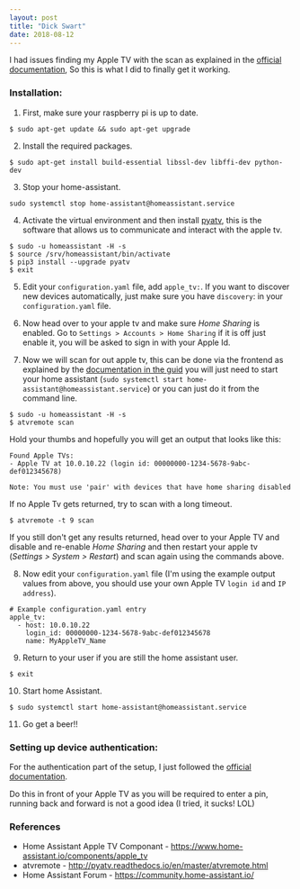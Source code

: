 ```yaml
---
layout: post
title: "Dick Swart"
date: 2018-08-12
---
```


I had issues finding my Apple TV with the scan as explained in the [official documentation](https://home-assistant.io/components/apple_tv/), So this is what I did to finally get it working.

### Installation:

1. First, make sure your raspberry pi is up to date.
```
$ sudo apt-get update && sudo apt-get upgrade
```

2. Install the required packages.
```
$ sudo apt-get install build-essential libssl-dev libffi-dev python-dev
```

3. Stop your home-assistant.
```
sudo systemctl stop home-assistant@homeassistant.service
```

4. Activate the virtual environment and then install [pyatv](http://pyatv.readthedocs.io/en/master/atvremote.html), this is the software that allows us to communicate and interact with the apple tv.
```
$ sudo -u homeassistant -H -s
$ source /srv/homeassistant/bin/activate
$ pip3 install --upgrade pyatv
$ exit
```

5. Edit your `configuration.yaml` file, add `apple_tv:`.
If you want to discover new devices automatically, just make sure you have `discovery`: in your `configuration.yaml` file.

6. Now head over to your apple tv and make sure _Home Sharing_ is enabled. Go to `Settings > Accounts > Home Sharing` if it is off just enable it, you will be asked to sign in with your Apple Id.

7. Now we will scan for out apple tv, this can be done via the frontend as explained by the [documentation in the guid](https://www.home-assistant.io/components/apple_tv/#guides) you will just need to start your home assistant (`sudo systemctl start home-assistant@homeassistant.service`) or you can just do it from the command line.
```
$ sudo -u homeassistant -H -s
$ atvremote scan
```
Hold your thumbs and hopefully you will get an output that looks like this:
```
Found Apple TVs:
- Apple TV at 10.0.10.22 (login id: 00000000-1234-5678-9abc-def012345678)

Note: You must use 'pair' with devices that have home sharing disabled
```
If no Apple Tv gets returned, try to scan with a long timeout.
```
$ atvremote -t 9 scan
```
If you still don't get any results returned, head over to your Apple TV and disable and re-enable _Home Sharing_ and then restart your apple tv (_Settings > System > Restart_) and scan again using the commands above.

8. Now edit your `configuration.yaml` file (I'm using the example output values from above, you should use your own Apple TV `login id` and `IP address`).
```
# Example configuration.yaml entry
apple_tv:
  - host: 10.0.10.22
    login_id: 00000000-1234-5678-9abc-def012345678
    name: MyAppleTV_Name
```
9. Return to your user if you are still the home assistant user.
```
$ exit
```
10. Start home Assistant.
```
$ sudo systemctl start home-assistant@homeassistant.service
```
11. Go get a beer!!

### Setting up device authentication:
For the authentication part of the setup, I just followed the [official documentation](https://www.home-assistant.io/components/apple_tv/#setting-up-device-authentication).

Do this in front of your Apple TV as you will be required to enter a pin, running back and forward is not a good idea (I tried, it sucks! LOL)

### References
* Home Assistant Apple TV Componant - https://www.home-assistant.io/components/apple_tv
* atvremote - http://pyatv.readthedocs.io/en/master/atvremote.html
* Home Assistant Forum - https://community.home-assistant.io/
